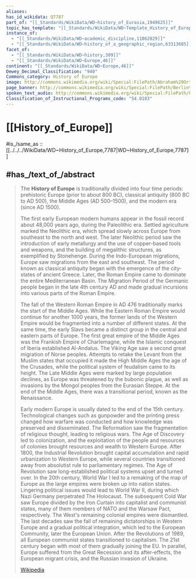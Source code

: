 ```yaml
---
aliases:
has_id_wikidata: Q7787
part_of: "[[_Standards/WikiData/WD~history_of_Eurasia,1949625]]"
topic_has_template: "[[_Standards/WikiData/WD~Template_History_of_Europe,9478882]]"
instance_of:
  - "[[_Standards/WikiData/WD~academic_discipline,11862829]]"
  - "[[_Standards/WikiData/WD~history_of_a_geographic_region,63313685]]"
facet_of:
  - "[[_Standards/WikiData/WD~history,309]]"
  - "[[_Standards/WikiData/WD~Europe,46]]"
continent: "[[_Standards/WikiData/WD~Europe,46]]"
Dewey_Decimal_Classification: "940"
Commons_category: History of Europe
image: http://commons.wikimedia.org/wiki/Special:FilePath/Abraham%20Ortelius%20Map%20of%20Europe.jpg
page_banner: http://commons.wikimedia.org/wiki/Special:FilePath/Berlin%201989%2C%20Fall%20of%20the%20wall%2C%20cropped%20banner.jpg
spoken_text_audio: http://commons.wikimedia.org/wiki/Special:FilePath/Fr-Histoire%20de%20l%27Europe.ogg
Classification_of_Instructional_Programs_code: "54.0103"
---
```


# [[History_of_Europe]] 

#is_/same_as :: [[../../../WikiData/WD~History_of_Europe,7787|WD~History_of_Europe,7787]] 

## #has_/text_of_/abstract 

> The **History of Europe** is traditionally divided into four time periods: 
> prehistoric Europe (prior to about 800 BC), classical antiquity (800 BC to AD 500), the Middle Ages (AD 500–1500), and the modern era (since AD 1500).
>
> The first early European modern humans appear in the fossil record about 48,000 years ago, during the Paleolithic era. Settled agriculture marked the Neolithic era, which spread slowly across Europe from southeast to the north and west. The later Neolithic period saw the introduction of early metallurgy and the use of copper-based tools and weapons, and the building of megalithic structures, as exemplified by Stonehenge. During the Indo-European migrations, Europe saw migrations from the east and southeast. The period known as classical antiquity began with the emergence of the city-states of ancient Greece. Later, the Roman Empire came to dominate the entire Mediterranean Basin. The Migration Period of the Germanic people began in the late 4th century AD and made gradual incursions into various parts of the Roman Empire.
>
> The fall of the Western Roman Empire in AD 476 traditionally marks the start of the Middle Ages. While the Eastern Roman Empire would continue for another 1000 years, the former lands of the Western Empire would be fragmented into a number of different states. At the same time, the early Slavs became a distinct group in the central and eastern parts of Europe. The first great empire of the Middle Ages was the Frankish Empire of Charlemagne, while the Islamic conquest of Iberia established Al-Andalus. The Viking Age saw a second great migration of Norse peoples. Attempts to retake the Levant from the Muslim states that occupied it made the High Middle Ages the age of the Crusades, while the political system of feudalism came to its height. The Late Middle Ages were marked by large population declines, as Europe was threatened by the bubonic plague, as well as invasions by the Mongol peoples from the Eurasian Steppe. At the end of the Middle Ages, there was a transitional period, known as the Renaissance.
>
> Early modern Europe is usually dated to the end of the 15th century. Technological changes such as gunpowder and the printing press changed how warfare was conducted and how knowledge was preserved and disseminated. The Reformation saw the fragmentation of religious thought, leading to religious wars. The Age of Discovery led to colonization, and the exploitation of the people and resources of colonies brought resources and wealth to Western Europe. After 1800, the Industrial Revolution brought capital accumulation and rapid urbanization to Western Europe, while several countries transitioned away from absolutist rule to parliamentary regimes. The Age of Revolution saw long-established political systems upset and turned over. In the 20th century, World War I led to a remaking of the map of Europe as the large empires were broken up into nation states. Lingering political issues would lead to World War II, during which Nazi Germany perpetrated The Holocaust. The subsequent Cold War saw Europe divided by the Iron Curtain into capitalist and communist states, many of them members of NATO and the Warsaw Pact, respectively. The West's remaining colonial empires were dismantled. The last decades saw the fall of remaining dictatorships in Western Europe and a gradual political integration, which led to the European Community, later the European Union. After the Revolutions of 1989, all European communist states transitioned to capitalism. The 21st century began with most of them gradually joining the EU. In parallel, Europe suffered from the Great Recession and its after-effects, the European migrant crisis, and the Russian invasion of Ukraine.
>
> [Wikipedia](https://en.wikipedia.org/wiki/History%20of%20Europe) 

